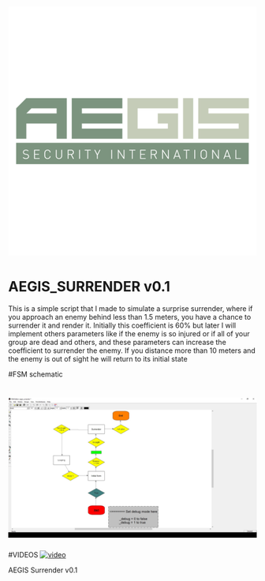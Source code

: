# ![aegis_surrender](screens/logo.png)
# AEGIS_SURRENDER v0.1

This is a simple script that I made to simulate a surprise surrender, where
if you approach an enemy behind less than 1.5 meters, you have a chance to surrender it and render it. Initially this coefficient is 60% but later I will implement others parameters like if the enemy is so injured or if all of your group are dead and others, and these parameters can increase the coefficient to surrender the enemy.
If you distance more than 10 meters and the enemy is out of sight he will return to its initial state

#FSM schematic

# ![surrender](screens/surrender.jpg)

#VIDEOS
[![video](http://img.youtube.com/vi/zETOkt7ED_c/0.jpg)](https://www.youtube.com/watch?v=zETOkt7ED_c&feature=youtu.be)

AEGIS Surrender v0.1 
